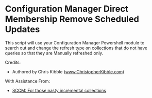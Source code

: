 # Configuration Manager Direct Membership Remove Scheduled Updates

This script will use your Configuration Manager Powershell module to search out and change the refresh type on collections that do not have queries so that they are Manually refreshed only.

Credits:

* Authored by Chris Kibble (www.ChristopherKibble.com)

With Assistance From:

* [SCCM: For those nasty incremental collections](https://blogs.technet.microsoft.com/leesteve/2017/08/22/sccm-for-those-nasty-incremental-collections/#comment-3335)
